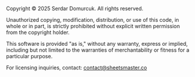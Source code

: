 Copyright © 2025 Serdar Domurcuk. All rights reserved.

Unauthorized copying, modification, distribution, or use of this code, in whole or in part, is strictly prohibited without explicit written permission from the copyright holder.

This software is provided "as is," without any warranty, express or implied, including but not limited to the warranties of merchantability or fitness for a particular purpose.

For licensing inquiries, contact: contact@sheetsmaster.co
